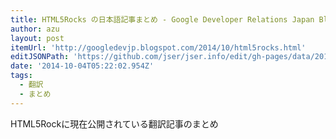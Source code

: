 ```yaml
---
title: HTML5Rocks の日本語記事まとめ - Google Developer Relations Japan Blog
author: azu
layout: post
itemUrl: 'http://googledevjp.blogspot.com/2014/10/html5rocks.html'
editJSONPath: 'https://github.com/jser/jser.info/edit/gh-pages/data/2014/10/index.json'
date: '2014-10-04T05:22:02.954Z'
tags:
  - 翻訳
  - まとめ
---
```

HTML5Rockに現在公開されている翻訳記事のまとめ
